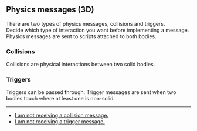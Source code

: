 ## Physics messages (3D)
There are two types of physics messages, collisions and triggers.  
Decide which type of interaction you want before implementing a message.  
Physics messages are sent to scripts attached to both bodies.

### Collisions
Collisions are physical interactions between two solid bodies.
### Triggers
Triggers can be passed through. Trigger messages are sent when two bodies touch where at least one is non-solid.

---

- [I am not receiving a collision message.](2%20Collision%20Messages%203D.md)
- [I am not receiving a trigger message.](2%20Trigger%20Messages%203D.md)
